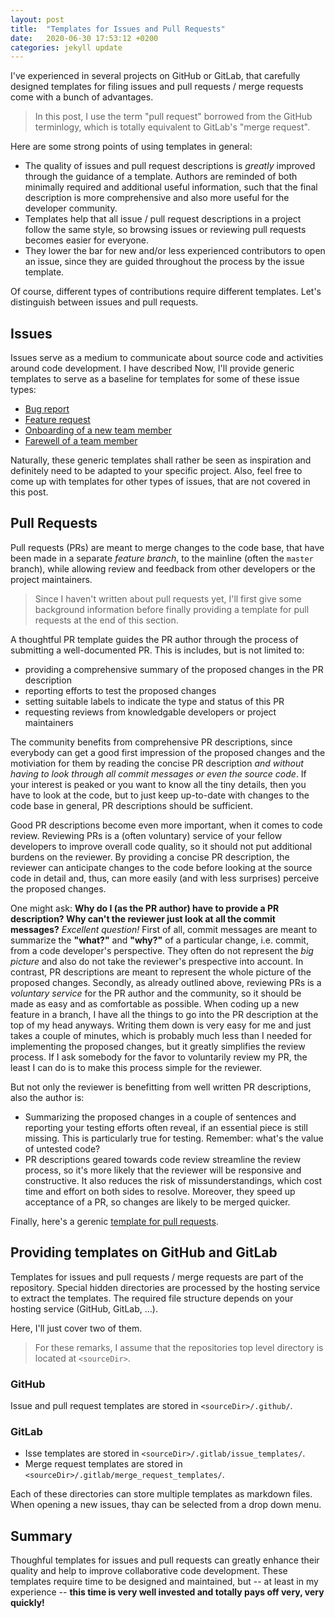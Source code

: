 ```yaml
---
layout: post
title:  "Templates for Issues and Pull Requests"
date:   2020-06-30 17:53:12 +0200
categories: jekyll update
---
```


I've experienced in several projects on GitHub or GitLab,
that carefully designed templates for filing issues and pull requests / merge requests
come with a bunch of advantages.

> In this post, I use the term "pull request" borrowed from the GitHub terminlogy,
which is totally equivalent to GitLab's "merge request".

Here are some strong points of using templates in general:

- The quality of issues and pull request descriptions is _greatly_ improved through the guidance of a template.
Authors are reminded of both minimally required and additional useful information,
such that the final description is more comprehensive and also more useful for the developer community.
- Templates help that all issue / pull request descriptions in a project follow the same style,
so browsing issues or reviewing pull requests becomes easier for everyone.
- They lower the bar for new and/or less experienced contributors to open an issue,
since they are guided throughout the process by the issue template.

Of course, different types of contributions require different templates.
Let's distinguish between issues and pull requests.

## Issues

Issues serve as a medium to communicate about source code and activities around code development.
I have described <!--[different types of issues in a previous post]({% post_url 2020-06-03-issue-types %}).-->
Now, I'll provide generic templates to serve as a baseline for templates for some of these issue types:

- [Bug report]({{site.url}}/downloads/issue_template_bug_report.md)
- [Feature request]({{site.url}}/downloads/issue_template_feature_request.md)
- [Onboarding of a new team member]({{site.url}}/downloads/issue_template_onboarding.md)
- [Farewell of a team member]({{site.url}}/downloads/issue_template_farewell.md)

Naturally, these generic templates shall rather be seen as inspiration
and definitely need to be adapted to your specific project.
Also, feel free to come up with templates for other types of issues,
that are not covered in this post.

## Pull Requests

Pull requests (PRs) are meant to merge changes to the code base,
that have been made in a separate _feature branch_,
to the mainline (often the `master` branch),
while allowing review and feedback from other developers or the project maintainers.

> Since I haven't written about pull requests yet,
I'll first give some background information before finally providing a template for pull requests at the end of this section.

A thoughtful PR template guides the PR author through the process of submitting a well-documented PR.
This is includes, but is not limited to:

- providing a comprehensive summary of the proposed changes in the PR description
- reporting efforts to test the proposed changes
- setting suitable labels to indicate the type and status of this PR
- requesting reviews from knowledgable developers or project maintainers

The community benefits from comprehensive PR descriptions,
since everybody can get a good first impression of the proposed changes and the motiviation for them
by reading the concise PR description
*and without having to look through all commit messages or even the source code*.
If your interest is peaked or you want to know all the tiny details, then you have to look at the code,
but to just keep up-to-date with changes to the code base in general,
PR descriptions should be sufficient.

Good PR descriptions become even more important, when it comes to code review.
Reviewing PRs is a (often voluntary) service of your fellow developers to improve overall code quality,
so it should not put additional burdens on the reviewer.
By providing a concise PR description,
the reviewer can anticipate changes to the code before looking at the source code in detail
and, thus, can more easily (and with less surprises) perceive the proposed changes.

One might ask:
**Why do I (as the PR author) have to provide a PR description?
Why can't the reviewer just look at all the commit messages?**
_Excellent question!_
First of all, commit messages are meant to summarize the **"what?"** and **"why?"** of a particular change, i.e. commit,
from a code developer's perspective.
They often do not represent the _big picture_ and also do not take the reviewer's prespective into account.
In contrast, PR descriptions are meant to represent the whole picture of the proposed changes.
Secondly, as already outlined above,
reviewing PRs is a _voluntary service_ for the PR author and the community,
so it should be made as easy and as comfortable as possible.
When coding up a new feature in a branch,
I have all the things to go into the PR description at the top of my head anyways.
Writing them down is very easy for me and just takes a couple of minutes,
which is probably much less than I needed for implementing the proposed changes,
but it greatly simplifies the review process.
If I ask somebody for the favor to voluntarily review my PR,
the least I can do is to make this process simple for the reviewer.

But not only the reviewer is benefitting from well written PR descriptions, also the author is:

- Summarizing the proposed changes in a couple of sentences and reporting your testing efforts often reveal,
if an essential piece is still missing.
This is particularly true for testing. Remember: what's the value of untested code?
- PR descriptions geared towards code review streamline the review process,
so it's more likely that the reviewer will be responsive and constructive.
It also reduces the risk of missunderstandings, which cost time and effort on both sides to resolve.
Moreover, they speed up acceptance of a PR, so changes are likely to be merged quicker.

Finally, here's a gerenic [template for pull requests]({{site.url}}/downloads/pull_request_template.md).

## Providing templates on GitHub and GitLab

Templates for issues and pull requests / merge requests are part of the repository.
Special hidden directories are processed by the hosting service to extract the templates.
The required file structure depends on your hosting service (GitHub, GitLab, ...).

Here, I'll just cover two of them.

> For these remarks, I assume that the repositories top level directory is located at `<sourceDir>`.

### GitHub

Issue and pull request templates are stored in `<sourceDir>/.github/`.

### GitLab

- Isse templates are stored in `<sourceDir>/.gitlab/issue_templates/`.
- Merge request templates are stored in `<sourceDir>/.gitlab/merge_request_templates/`.

Each of these directories can store multiple templates as markdown files.
When opening a new issues, thay can be selected from a drop down menu.

## Summary

Thoughful templates for issues and pull requests can greatly enhance their quality
and help to improve collaborative code development.
These templates require time to be designed and maintained,
but -- at least in my experience -- **this time is very well invested and totally pays off very, very quickly!**

